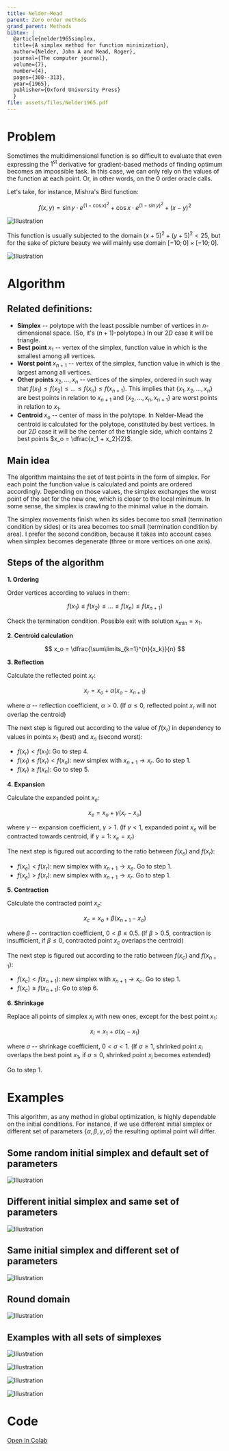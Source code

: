 ```yaml
---
title: Nelder–Mead
parent: Zero order methods
grand_parent: Methods
bibtex: |
  @article{nelder1965simplex,
  title={A simplex method for function minimization},
  author={Nelder, John A and Mead, Roger},
  journal={The computer journal},
  volume={7},
  number={4},
  pages={308--313},
  year={1965},
  publisher={Oxford University Press}
  }
file: assets/files/Nelder1965.pdf  
---
```

# Problem

Sometimes the multidimensional function is so difficult to evaluate that even expressing the $1^{\text{st}}$ derivative for gradient-based methods of finding optimum becomes an impossible task.
In this case, we can only rely on the values of the function at each point. Or, in other words, on the $0$ order oracle calls.

Let's take, for instance, Mishra's Bird function:

$$
f(x,y) = \sin{y} \cdot e^{\left( 1 - \cos{x} \right)^2} + \cos{x} \cdot e^{\left( 1 - \sin{y} \right)^2} + (x - y)^2
$$

![Illustration](nm_mishra3d.svg)

This function is usually subjected to the domain $(x+5)^2 + (y+5)^2 < 25$, but for the sake of picture beauty we will mainly use domain $[-10; 0] \times [-10; 0]$.

![Illustration](nm_domains.svg)

# Algorithm

## Related definitions:

* $\textbf{Simplex}$ -- polytope with the least possible number of vertices in $n$-dimensional space. (So, it's $(n+1)$-polytope.) In our $2D$ case it will be triangle.
* $\textbf{Best point }x_1$ -- vertex of the simplex, function value in which is the smallest among all vertices.
* $\textbf{Worst point }x_{n+1}$ -- vertex of the simplex, function value in which is the largest among all vertices.
* $\textbf{Other points }x_2, \ldots, x_n$ -- vertices of the simplex, ordered in such way that $f(x_1) \leqslant f(x_2) \leqslant \ldots \leqslant f(x_n) \leqslant f(x_{n+1})$.
This implies that $\{ x_1, x_2, \ldots, x_n \}$ are best points in relation to $x_{n+1}$ and $\{ x_2, \ldots, x_n, x_{n+1} \}$ are worst points in relation to $x_1$.
* $\textbf{Centroid }x_o$ -- center of mass in the polytope. In Nelder-Mead the centroid is calculated for the polytope, constituted by best vertices.
In our $2D$ case it will be the center of the triangle side, which contains $2$ best points $x_o = \dfrac{x_1 + x_2}{2}$.

## Main idea

The algorithm maintains the set of test points in the form of simplex. For each point the function value is calculated and points are ordered accordingly.
Depending on those values, the simplex exchanges the worst point of the set for the new one, which is closer to the local minimum. In some sense, the simplex is crawling to the minimal value in the domain.

The simplex movements finish when its sides become too small (termination condition by sides) or its area becomes too small (termination condition by area). I prefer the second condition, because it takes into account cases when simplex becomes degenerate (three or more vertices on one axis).

## Steps of the algorithm

**1. Ordering**

Order vertices according to values in them:

$$
f(x_1) \leqslant f(x_2) \leqslant \ldots \leqslant f(x_n) \leqslant f(x_{n+1})
$$

Check the termination condition. Possible exit with solution $x_{\min} = x_1$.

**2. Centroid calculation**

$$
x_o = \dfrac{\sum\limits_{k=1}^{n}{x_k}}{n}
$$

**3. Reflection**

Calculate the reflected point $x_r$:

$$
x_r = x_o + \alpha \left( x_o - x_{n+1} \right)
$$

where $\alpha$ -- reflection coefficient, $\alpha > 0$. (If $\alpha \leqslant 0$, reflected point $x_r$ will not overlap the centroid)

The next step is figured out according to the value of $f(x_r)$ in dependency to values in points $x_1$ (best) and $x_n$ (second worst):

* $f(x_r) < f(x_1)$: Go to step $4$.
* $f(x_1) \leqslant f(x_r) < f(x_n)$: new simplex with $x_{n+1} \rightarrow x_r$. Go to step $1$.
* $f(x_r) \geqslant f(x_n)$: Go to step $5$.

**4. Expansion**

Calculate the expanded point $x_e$:

$$
x_e = x_o + \gamma \left( x_r - x_o \right)
$$

where $\gamma$ -- expansion coefficient, $\gamma > 1$. (If $\gamma < 1$, expanded point $x_e$ will be contracted towards centroid, 
if $\gamma = 1$: $x_e = x_r$)

The next step is figured out according to the ratio between $f(x_e)$ and $f(x_r)$:

* $f(x_e) < f(x_r)$: new simplex with $x_{n+1} \rightarrow x_e$. Go to step $1$.
* $f(x_e) > f(x_r)$: new simplex with $x_{n+1} \rightarrow x_r$. Go to step $1$.

**5. Contraction**

Calculate the contracted point $x_c$:

$$
x_c = x_o + \beta \left( x_{n+1} - x_o \right)
$$

where $\beta$ -- contraction coefficient, $0 < \beta \leqslant 0.5$. (If $\beta > 0.5$, contraction is insufficient, 
if $\beta \leqslant 0$, contracted point $x_c$ overlaps the centroid)

The next step is figured out according to the ratio between $f(x_c)$ and $f(x_{n+1})$:

* $f(x_c) < f(x_{n+1})$: new simplex with $x_{n+1} \rightarrow x_c$. Go to step $1$.
* $f(x_c) \geqslant f(x_{n+1})$: Go to step $6$.

**6. Shrinkage**

Replace all points of simplex $x_i$ with new ones, except for the best point $x_1$:

$$
x_i = x_1 + \sigma \left( x_i - x_1 \right)
$$

where $\sigma$ -- shrinkage coefficient, $0 < \sigma < 1$. (If $\sigma \geqslant 1$, shrinked point $x_i$ overlaps the best point $x_1$, 
if $\sigma \leqslant 0$, shrinked point $x_i$ becomes extended)

Go to step $1$.

# Examples

This algorithm, as any method in global optimization, is highly dependable on the initial conditions. 
For instance, if we use different initial simplex or different set of parameters $\{ \alpha, \beta, \gamma, \sigma \}$ the resulting optimal point will differ.

## Some random initial simplex and default set of parameters

![Illustration](nm_SquareDomain1.gif)

## Different initial simplex and same set of parameters

![Illustration](nm_SquareDomain2.gif)

## Same initial simplex and different set of parameters

![Illustration](nm_SquareDomain3.gif)

## Round domain

![Illustration](nm_RoundDomain.gif)

## Examples with all sets of simplexes

![Illustration](nm_SquareDomain1.svg)

![Illustration](nm_SquareDomain2.svg)

![Illustration](nm_SquareDomain3.svg)

![Illustration](nm_RoundDomain.svg)

# Code
[Open In Colab](https://colab.research.google.com/github/MerkulovDaniil/optim/blob/master/assets/Notebooks/Nelder%20Mead.ipynb)
